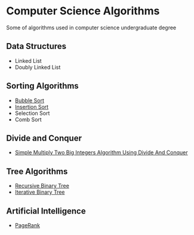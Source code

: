 # Computer Science Algorithms
Some of algorithms used in computer science undergraduate degree

## Data Structures
  * Linked List
  * Doubly Linked List

## Sorting Algorithms
  * [Bubble Sort](https://github.com/Augusto-Fadanelli/Computer_Science_Algorithms/tree/main/Sorting_Algorithms/bubbleSort/C)
  * [Insertion Sort](https://github.com/Augusto-Fadanelli/Computer_Science_Algorithms/tree/main/Sorting_Algorithms/insertionSort/C)
  * Selection Sort
  * Comb Sort

## Divide and Conquer
  * [Simple Multiply Two Big Integers Algorithm Using Divide And Conquer](https://github.com/Augusto-Fadanelli/Computer_Science_Algorithms/tree/main/Divide_and_Conquer/SimpleMultiplyTwoBigIntegersAlgorithm)

## Tree Algorithms
  * [Recursive Binary Tree](https://github.com/Augusto-Fadanelli/Computer_Science_Algorithms/tree/main/Tree_Algorithms/binaryTree)
  * [Iterative Binary Tree](https://github.com/Augusto-Fadanelli/Computer_Science_Algorithms/tree/main/Tree_Algorithms/iterativeBinaryTree)

## Artificial Intelligence
  * [PageRank](https://github.com/Augusto-Fadanelli/Computer_Science_Algorithms/tree/main/Artificial_Intelligence/PageRank/C)
